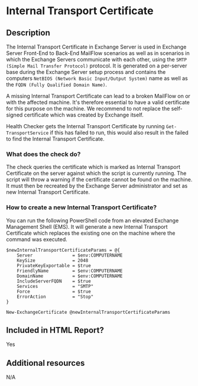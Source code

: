 # Internal Transport Certificate

## Description

The Internal Transport Certificate in Exchange Server is used in Exchange Server Front-End to Back-End MailFlow scenarios as well as in scenarios in which the Exchange Servers communicate with each other, using the `SMTP (Simple Mail Transfer Protocol)` protocol. It is generated on a per-server base during the Exchange Server setup process and contains the computers `NetBIOS (Network Basic Input/Output System)` name as well as the `FQDN (Fully Qualified Domain Name)`.

A missing Internal Transport Certificate can lead to a broken MailFlow on or with the affected machine. It's therefore essential to have a valid certificate for this purpose on the machine. We recommend to not replace the self-signed certificate which was created by Exchange itself.

Health Checker gets the Internal Transport Certificate by running `Get-TransportService` if this has failed to run, this would also result in the failed to find the Internal Transport Certificate.

### What does the check do?

The check queries the certificate which is marked as Internal Transport Certificate on the server against which the script is currently running. The script will throw a warning if the certificate cannot be found on the machine. It must then be recreated by the Exchange Server administrator and set as new Internal Transport Certificate.

### How to create a new Internal Transport Certificate?

You can run the following PowerShell code from an elevated Exchange Management Shell (EMS). It will generate a new Internal Transport Certificate which replaces the existing one on the machine where the command was executed.

```
$newInternalTransportCertificateParams = @{
    Server               = $env:COMPUTERNAME
    KeySize              = 2048
    PrivateKeyExportable = $true
    FriendlyName         = $env:COMPUTERNAME
    DomainName           = $env:COMPUTERNAME
    IncludeServerFQDN    = $true
    Services             = "SMTP"
    Force                = $true
    ErrorAction          = "Stop"
}

New-ExchangeCertificate @newInternalTransportCertificateParams
```

## Included in HTML Report?

Yes

## Additional resources

N/A
